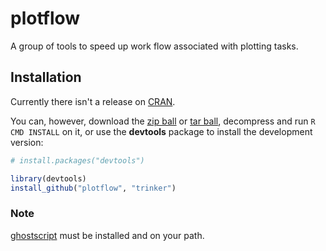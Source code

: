 plotflow
========

A group of tools to speed up work flow associated with plotting tasks.

## Installation

Currently there isn't a release on [CRAN](http://cran.r-project.org/).


You can, however, download the [zip ball](https://github.com/trinker/plotflow/zipball/master) or [tar ball](https://github.com/trinker/plotflow/tarball/master), decompress and run `R CMD INSTALL` on it, or use the **devtools** package to install the development version:

```r
# install.packages("devtools")

library(devtools)
install_github("plotflow", "trinker")
```

### Note
[ghostscript](http://www.ghostscript.com/) must be installed and on your path.
